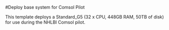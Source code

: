 #Deploy base system for Comsol Pilot

This template deploys a Standard_G5 (32 x CPU, 448GB RAM, 50TB of disk) for use during the NHLBI Comsol pilot.